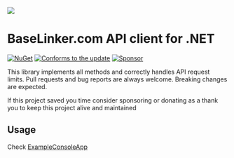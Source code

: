 ![](https://baselinker.com/assets/images/favicons/apple-icon-57x57.png)

# BaseLinker.com API client for .NET
[![NuGet](https://img.shields.io/nuget/v/BaseLinker)](https://www.nuget.org/packages/BaseLinker/) 
[![Conforms to the update](https://img.shields.io/badge/update-2023--08--23-brightgreen)](https://api.baselinker.com/index.php?changelog)
[![Sponsor](https://img.shields.io/github/sponsors/bugproof)](https://github.com/sponsors/bugproof)

This library implements all methods and correctly handles API request limits. 
Pull requests and bug reports are always welcome. Breaking changes are expected.

If this project saved you time consider sponsoring or donating as a thank you to keep this project alive and maintained

## Usage
Check [ExampleConsoleApp](https://github.com/bugproof/BaseLinkerApi/tree/master/ExampleConsoleApp)
